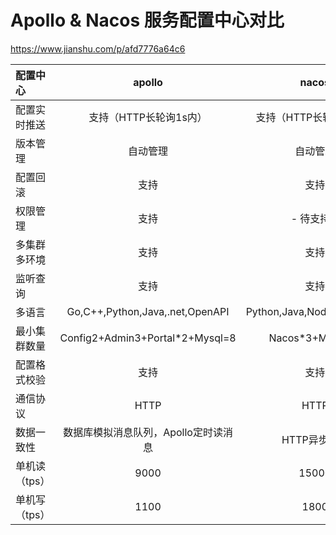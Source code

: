 # Apollo & Nacos 服务配置中心对比
https://www.jianshu.com/p/afd7776a64c6

| 配置中心        | apollo    | nacos  |
| :-             | :-:        | :-:       |
| 配置实时推送    | 支持（HTTP长轮询1s内）        | 支持（HTTP长轮询1s内）        |
| 版本管理        | 自动管理        | 自动管理        |
| 配置回滚        | 支持        | 支持        |
| 权限管理        | 支持        | - 待支持 -       |
| 多集群多环境    | 支持        | 支持        |
| 监听查询        | 支持        | 支持        |
| 多语言          | Go,C++,Python,Java,.net,OpenAPI        | Python,Java,Nodejs,OpenAPI        |
| 最小集群数量     | Config2+Admin3+Portal*2+Mysql=8        | Nacos*3+MySql=4        |
| 配置格式校验     | 支持        |支持       |
| 通信协议        | HTTP        | HTTP      |
| 数据一致性      | 数据库模拟消息队列，Apollo定时读消息        | HTTP异步通知        |
| 单机读（tps）    | 9000        | 15000        |
| 单机写（tps）    | 1100       | 1800        |